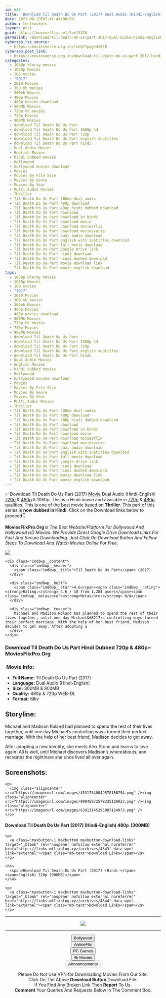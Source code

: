 ```yaml
---
id: 645
title: 'Download Til Death Do Us Part (2017) Dual Audio (Hindi-English) 480p [300MB] || 720p [900MB]'
date: 2021-08-29T07:41:41+00:00
author: tentrockers
layout: post
guid: https://moviezflix.net/?p=13320
permalink: /download-til-death-do-us-part-2017-dual-audio-hindi-english-480p-300mb-720p-900mb/
cyberseo_rss_source:
  - https://moviesverse.org.in/feed/?paged=528
cyberseo_post_link:
  - https://moviesverse.org.in/download-til-death-do-us-part-2017-hindi-480p-720p/
categories:
  - 1080p bluray movies
  - 1080p Movies
  - 1GB movies
  - "2017"
  - 2019 Movies
  - 300 mb movies
  - 300mb Movies
  - 480p Movies
  - 480p movies download
  - 500Mb Movies
  - 720p hd movies
  - 720p Movies
  - 900Mb Movies
  - download Til Death Do Us Part
  - download Til Death Do Us Part 1080p hd
  - download Til Death Do Us Part 720p
  - download Til Death Do Us Part english subtitles
  - download Til Death Do Us Part hindi
  - Dual Audio Movies
  - English Movies
  - hindi dubbed movies
  - Hollywood
  - hollywood movies download
  - Movies
  - Movies By File Size
  - Movies By Genre
  - Movies By Year
  - Multi Audio Movies
  - Thriller
  - Til Death Do Us Part 300mb dual audio
  - Til Death Do Us Part 480p download
  - Til Death Do Us Part 480p hindi dubbed download
  - Til Death Do Us Part download
  - Til Death Do Us Part download in hindi
  - Til Death Do Us Part download movie
  - Til Death Do Us Part download moviesflix
  - Til Death Do Us Part download moviesverse
  - Til Death Do Us Part dual audio download
  - Til Death Do Us Part english with subtitles download
  - Til Death Do Us Part full movie download
  - Til Death Do Us Part google drive link
  - Til Death Do Us Part hindi download
  - Til Death Do Us Part hindi dubbed download
  - Til Death Do Us Part movie download link
  - Til Death Do Us Part movie english download
tags:
  - 1080p bluray movies
  - 1080p Movies
  - 1GB movies
  - "2017"
  - 2019 Movies
  - 300 mb movies
  - 300mb Movies
  - 480p Movies
  - 480p movies download
  - 500Mb Movies
  - 720p hd movies
  - 720p Movies
  - 900Mb Movies
  - download Til Death Do Us Part
  - download Til Death Do Us Part 1080p hd
  - download Til Death Do Us Part 720p
  - download Til Death Do Us Part english subtitles
  - download Til Death Do Us Part hindi
  - Dual Audio Movies
  - English Movies
  - hindi dubbed movies
  - Hollywood
  - hollywood movies download
  - Movies
  - Movies By File Size
  - Movies By Genre
  - Movies By Year
  - Multi Audio Movies
  - Thriller
  - Til Death Do Us Part 300mb dual audio
  - Til Death Do Us Part 480p download
  - Til Death Do Us Part 480p hindi dubbed download
  - Til Death Do Us Part download
  - Til Death Do Us Part download in hindi
  - Til Death Do Us Part download movie
  - Til Death Do Us Part download moviesflix
  - Til Death Do Us Part download moviesverse
  - Til Death Do Us Part dual audio download
  - Til Death Do Us Part english with subtitles download
  - Til Death Do Us Part full movie download
  - Til Death Do Us Part google drive link
  - Til Death Do Us Part hindi download
  - Til Death Do Us Part hindi dubbed download
  - Til Death Do Us Part movie download link
  - Til Death Do Us Part movie english download
---
```

<div class="thecontent clearfix">
  <p>
    ✅ Download Til Death Do Us Part (2017) <a href="https://moviesverse.org.in/category/movies/" data-wpel-link="internal">Movie</a> Dual Audio (Hindi-English) <a href="https://moviesverse.org.in/720p-movies/" data-wpel-link="internal">720p</a>&nbsp;&&nbsp;<a href="https://moviesverse.org.in/480p-movies/" data-wpel-link="internal">480p</a> & 1080p. This is a Hindi movie and available in <a href="https://moviesverse.org.in/720p-movies/" data-wpel-link="internal">720p</a>&nbsp;&&nbsp;<a href="https://moviesverse.org.in/480p-movies/" data-wpel-link="internal">480p</a> qualities. This is one of the best movie based on <strong>Thriller</strong>. This part of this series is <strong>now dubbed in <span>Hindi.&nbsp;</span></strong><span>Click on the Download links below to proceed👇</span>
  </p>
  
  <p>
    <strong><span>MoviesFlixPro.Org&nbsp;</span></strong><em>is The Best Website/Platform For Bollywood And Hollywood HD Movies. We Provide Direct Google Drive Download Links For Fast And Secure Downloading. Just Click On Download Button And Follow Steps To&nbsp;Download And Watch Movies Online For Free.</em>
  </p>
  
  <div class="imdbwp imdbwp--movie dark">
    <div class="imdbwp__thumb">
      <a class="imdbwp__link" target="_blank" title="Til Death Do Us Part" href="https://www.imdb.com/title/tt6848602/" rel="nofollow external noopener noreferrer" data-wpel-link="external"><img class="imdbwp__img" src="https://m.media-amazon.com/images/M/MV5BMjE3MDQyNzMzNF5BMl5BanBnXkFtZTgwOTg5NDU5MjI@._V1_SX300.jpg" /></a>
    </div>
    
    <div class="imdbwp__content">
      <div class="imdbwp__header">
        <span class="imdbwp__title">Til Death Do Us Part</span> (2017)
      </div>
      
      <div class="imdbwp__belt">
        <span class="imdbwp__star">4.6</span><span class="imdbwp__rating"><strong>Rating:</strong> 4.6 / 10 from 1,284 users</span><span class="imdbwp__metascore"><strong>Metascore:</strong> N/A</span>
      </div>
      
      <div class="imdbwp__teaser">
        Michael and Madison Roland had planned to spend the rest of their lives together, until one day Michael&#8217;s controlling ways turned their perfect marriage. With the help of her best friend, Madison decides to get away. After adopting a
      </div>
    </div>
  </div>
  
  <h3>
    <span>Download Til Death Do Us Part Hindi Dubbed 720p & 480p~ MoviesFlixPro.Org</span>
  </h3>
  
  <h3>
    <span>&nbsp;Movie Info:&nbsp;</span>
  </h3>
  
  <ul>
    <li>
      <strong>Full Name: </strong>Til Death Do Us Part (2017)
    </li>
    <li>
      <strong>Language:</strong> Dual Audio (Hindi-English)
    </li>
    <li>
      <strong>Size:</strong> 300MB & 900MB
    </li>
    <li>
      <strong>Quality:</strong> 480p & 720p WEB-DL
    </li>
    <li>
      <strong>Format:</strong>&nbsp;Mkv
    </li>
  </ul>
  
  <h2>
    <span>Storyline:</span>
  </h2>
  
  <p>
    Michael and Madison Roland had planned to spend the rest of their lives together, until one day Michael’s controlling ways turned their perfect marriage. With the help of her best friend, Madison decides to get away.
  </p>
  
  <p>
    After adopting a new identity, she meets Alex Stone and learns to love again. All is well, until Michael discovers Madison’s whereabouts, and recreates the nightmare she once lived all over again.
  </p>
  
  <div class="summary_text">
    <h2>
      <span>Screenshots:</span>
    </h2>
    
    <p>
      <img class="aligncenter" src="https://imagecurl.com/images/45317340049578186754.png" /><img class="aligncenter" src="https://imagecurl.com/images/99945672578335126023.png" /><img class="aligncenter" src="https://imagecurl.com/images/63913145295887124973.png" />
    </p>
  </div>
  
  <div class="inline canwrap">
    <h4>
      <span>Download Til Death Do Us Part (2017) (Hindi-English) </span><span>480p&nbsp; [300MB]</span>
    </h4>
    
    <p>
      <a class="maxbutton-1 maxbutton maxbutton-download-links" target="_blank" rel="noopener nofollow external noreferrer" href="https://links.mflixblog.xyz/archives/4343" data-wpel-link="external"><span class="mb-text">Download Links</span></a>
    </p>
    
    <h4>
      <span>Download Til Death Do Us Part (2017) (Hindi-</span><span>English) 720p [900MB]</span>
    </h4>
    
    <p>
      <a class="maxbutton-1 maxbutton maxbutton-download-links" target="_blank" rel="noopener nofollow external noreferrer" href="https://links.mflixblog.xyz/archives/4344" data-wpel-link="external"><span class="mb-text">Download Links</span></a>
    </p>
  </div>
</div>

<center>
  </p> 
  
  <hr />
  
  <p>
    <a href="http://gdrivepro.xyz/join.php" data-wpel-link="external" target="_blank" rel="nofollow external noopener noreferrer"><img src="https://i.imgur.com/FhMdWdW.png" /></a>
  </p>
  
  <hr />
  
  <p>
    <a href="https://dogemovies.xyz" target="_blank" data-wpel-link="external" rel="nofollow external noopener noreferrer"><button class="button button5">Bollywood</button></a><br /> <a href="https://animeflix.in" target="_blank" data-wpel-link="external" rel="nofollow external noopener noreferrer"><button class="button button5">AnimeFlix</button></a><br /> <a href="https://gamesflix.net/" target="_blank" data-wpel-link="external" rel="nofollow external noopener noreferrer"><button class="button button5">PC Games</button></a><br /> <a href="https://uhdmovies.in" target="_blank" data-wpel-link="external" rel="nofollow external noopener noreferrer"><button class="button button5">4k Movies</button></a><br /> <a href="https://moviesverse.org.in/announcements/" target="_blank" data-wpel-link="internal" rel="noopener"><button class="button button5">Announcements</button></a>
  </p>
  
  <div class="alert alert-danger">
    Please Do Not Use VPN for Downloading Movies From Our Site.
  </div>
  
  <div class="alert alert-success">
    Click On The Above <strong>Download Button</strong> Download File.
  </div>
  
  <div class="alert alert-warning">
    If You Find Any Broken Link Then <strong>Report</strong> To Us.
  </div>
  
  <div class="alert alert-info">
    <strong>Comment</strong> Your Queries And Requests Below In The Comment Box.
  </div>
  
  <p>
    </center>
  </p>